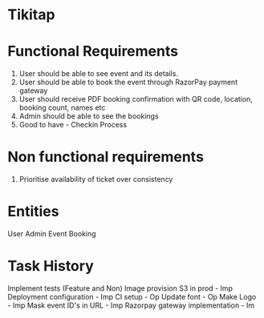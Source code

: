 # Tikitap

# Functional Requirements
1. User should be able to see event and its details.
2. User should be able to book the event through RazorPay payment gateway
3. User should receive PDF booking confirmation with QR code, location, booking count, names etc
4. Admin should be able to see the bookings
5. Good to have - Checkin Process

# Non functional requirements
1. Prioritise availability of ticket over consistency

# Entities
User
Admin
Event
Booking

# Task History
Implement tests (Feature and Non)
Image provision S3 in prod - Imp
Deployment configuration - Imp
CI setup - Op
Update font - Op
Make Logo - Imp
Mask event ID's in URL - Imp
Razorpay gateway implementation - Im
